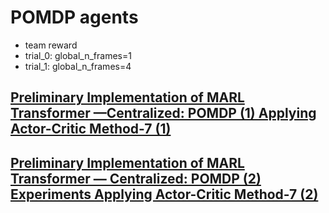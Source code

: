 # POMDP agents 

 - team reward
 - trial_0: global_n_frames=1
 - trial_1: global_n_frames=4

## [Preliminary Implementation of MARL Transformer —Centralized: POMDP (1) Applying Actor-Critic Method-7 (1)](https://medium.com/@tym406/preliminary-implementation-of-marl-transformer-centralized-pomdp-1-e120048483b3)
## [Preliminary Implementation of MARL Transformer — Centralized: POMDP (2) Experiments Applying Actor-Critic Method-7 (2)](https://medium.com/@tym406/preliminary-implementation-of-marl-transformer-centralized-pomdp-2-experiments-3ac774caab68)

